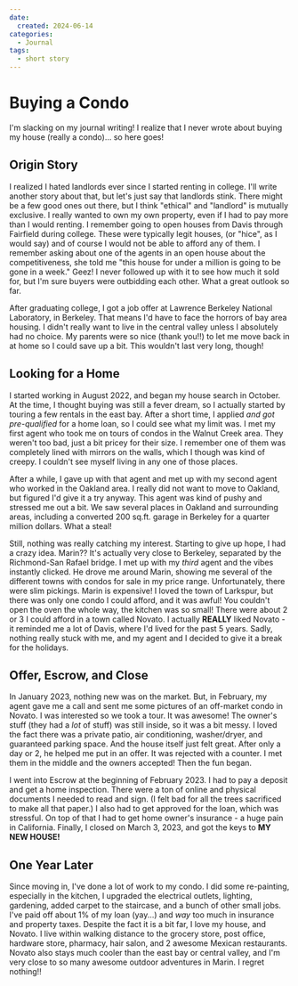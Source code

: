 ```yaml
---
date:
  created: 2024-06-14
categories:
  - Journal
tags:
  - short story
---
```

# Buying a Condo

I'm slacking on my journal writing! I realize that I never wrote about buying my house (really a condo)... so here goes!

<!-- more -->

## Origin Story

I realized I hated landlords ever since I started renting in college. I'll write another story about that, but let's just say that landlords stink. There might be a few good ones out there, but I think "ethical" and "landlord" is mutually exclusive. I really wanted to own my own property, even if I had to pay more than I would renting. I remember going to open houses from Davis through Fairfield during college. These were typically legit houses, (or "hice", as I would say) and of course I would not be able to afford any of them. I remember asking about one of the agents in an open house about the competitiveness, she told me "this house for under a million is going to be gone in a week." Geez! I never followed up with it to see how much it sold for, but I'm sure buyers were outbidding each other. What a great outlook so far.

After graduating college, I got a job offer at Lawrence Berkeley National Laboratory, in Berkeley. That means I'd have to face the horrors of bay area housing. I didn't really want to live in the central valley unless I absolutely had no choice. My parents were so nice (thank you!!) to let me move back in at home so I could save up a bit. This wouldn't last very long, though!

## Looking for a Home

I started working in August 2022, and began my house search in October. At the time, I thought buying was still a fever dream, so I actually started by touring a few rentals in the east bay. After a short time, I applied *and got pre-qualified* for a home loan, so I could see what my limit was. I met my first agent who took me on tours of condos in the Walnut Creek area. They weren't too bad, just a bit pricey for their size. I remember one of them was completely lined with mirrors on the walls, which I though was kind of creepy. I couldn't see myself living in any one of those places.

After a while, I gave up with that agent and met up with my second agent who worked in the Oakland area. I really did not want to move to Oakland, but figured I'd give it a try anyway. This agent was kind of pushy and stressed me out a bit. We saw several places in Oakland and surrounding areas, including a converted 200 sq.ft. garage in Berkeley for a quarter million dollars. What a steal!

Still, nothing was really catching my interest. Starting to give up hope, I had a crazy idea. Marin?? It's actually very close to Berkeley, separated by the Richmond-San Rafael bridge. I met up with my *third* agent and the vibes instantly clicked. He drove me around Marin, showing me several of the different towns with condos for sale in my price range. Unfortunately, there were slim pickings. Marin is expensive! I loved the town of Larkspur, but there was only one condo I could afford, and it was awful! You couldn't open the oven the whole way, the kitchen was so small! There were about 2 or 3 I could afford in a town called Novato. I actually **REALLY** liked Novato - it reminded me a lot of Davis, where I'd lived for the past 5 years. Sadly, nothing really stuck with me, and my agent and I decided to give it a break for the holidays.

## Offer, Escrow, and Close

In January 2023, nothing new was on the market. But, in February, my agent gave me a call and sent me some pictures of an off-market condo in Novato. I was interested so we took a tour. It was awesome! The owner's stuff (they had a *lot* of stuff) was still inside, so it was a bit messy. I loved the fact there was a private patio, air conditioning, washer/dryer, and guaranteed parking space. And the house itself just felt great. After only a day or 2, he helped me put in an offer. It was rejected with a counter. I met them in the middle and the owners accepted! Then the fun began.

I went into Escrow at the beginning of February 2023. I had to pay a deposit and get a home inspection. There were a ton of online and physical documents I needed to read and sign. (I felt bad for all the trees sacrificed to make all that paper.) I also had to get approved for the loan, which was stressful. On top of that I had to get home owner's insurance - a huge pain in California. Finally, I closed on March 3, 2023, and got the keys to **MY NEW HOUSE!**

## One Year Later

Since moving in, I've done a lot of work to my condo. I did some re-painting, especially in the kitchen, I upgraded the electrical outlets, lighting, gardening, added carpet to the staircase, and a bunch of other small jobs. I've paid off about 1% of my loan (yay...) and *way* too much in insurance and property taxes. Despite the fact it is a bit far, I love my house, and Novato. I live within walking distance to the grocery store, post office, hardware store, pharmacy, hair salon, and 2 awesome Mexican restaurants. Novato also stays much cooler than the east bay or central valley, and I'm very close to so many awesome outdoor adventures in Marin. I regret nothing!!